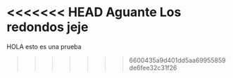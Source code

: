 <<<<<<< HEAD
Aguante Los redondos jeje
=======
HOLA
esto es una prueba
>>>>>>> 6600435a9d401dd5aa69955859de6fee32c31f26
